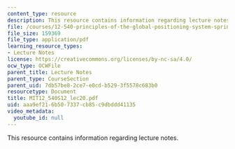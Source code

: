 ```yaml
---
content_type: resource
description: This resource contains information regarding lecture notes.
file: /courses/12-540-principles-of-the-global-positioning-system-spring-2012/aaa9ef216b507337cb85c9dbddd41135_MIT12_540S12_lec20.pdf
file_size: 159369
file_type: application/pdf
learning_resource_types:
- Lecture Notes
license: https://creativecommons.org/licenses/by-nc-sa/4.0/
ocw_type: OCWFile
parent_title: Lecture Notes
parent_type: CourseSection
parent_uid: 7db57be8-2ce7-e0cd-b529-3f5578c683b0
resourcetype: Document
title: MIT12_540S12_lec20.pdf
uid: aaa9ef21-6b50-7337-cb85-c9dbddd41135
video_metadata:
  youtube_id: null
---
```

This resource contains information regarding lecture notes.
